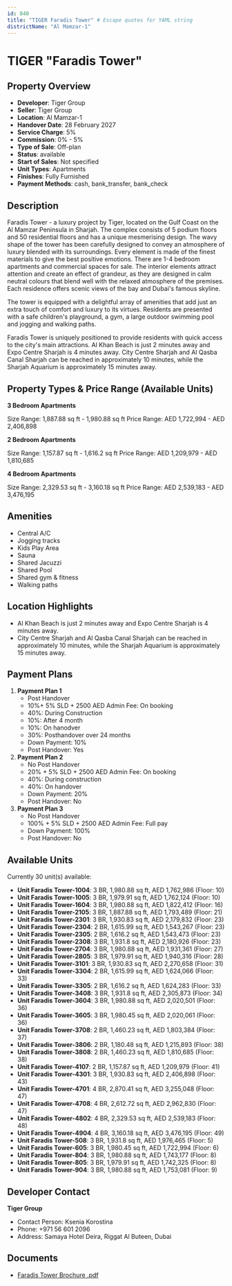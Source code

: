 ```yaml
---
id: 840
title: "TIGER Faradis Tower" # Escape quotes for YAML string
districtName: "Al Mamzar-1"
---
```


# TIGER "Faradis Tower"

## Property Overview
- **Developer**: Tiger Group
- **Seller**: Tiger Group
- **Location**: Al Mamzar-1
- **Handover Date**: 28 February 2027
- **Service Charge**: 5%
- **Commission**: 0% - 5%
- **Type of Sale**: Off-plan
- **Status**: available
- **Start of Sales**: Not specified
- **Unit Types**: Apartments
- **Finishes**: Fully Furnished
- **Payment Methods**: cash, bank_transfer, bank_check

## Description
Faradis Tower - a luxury project by Tiger, located on the Gulf Coast on the Al Mamzar Peninsula in Sharjah. The complex consists of 5 podium floors and 50 residential floors and has a unique mesmerising design. The wavy shape of the tower has been carefully designed to convey an atmosphere of luxury blended with its surroundings. Every element is made of the finest materials to give the best positive emotions. There are 1-4 bedroom apartments and commercial spaces for sale. The interior elements attract attention and create an effect of grandeur, as they are designed in calm neutral colours that blend well with the relaxed atmosphere of the premises. Each residence offers scenic views of the bay and Dubai's famous skyline.

The tower is equipped with a delightful array of amenities that add just an extra touch of comfort and luxury to its virtues. Residents are presented with a safe children's playground, a gym, a large outdoor swimming pool and jogging and walking paths.

Faradis Tower is uniquely positioned to provide residents with quick access to the city's main attractions. Al Khan Beach is just 2 minutes away and Expo Centre Sharjah is 4 minutes away. City Centre Sharjah and Al Qasba Canal Sharjah can be reached in approximately 10 minutes, while the Sharjah Aquarium is approximately 15 minutes away.

## Property Types & Price Range (Available Units)
**3 Bedroom Apartments**

Size Range: 1,887.88 sq ft - 1,980.88 sq ft
Price Range: AED 1,722,994 - AED 2,406,898

**2 Bedroom Apartments**

Size Range: 1,157.87 sq ft - 1,616.2 sq ft
Price Range: AED 1,209,979 - AED 1,810,685

**4 Bedroom Apartments**

Size Range: 2,329.53 sq ft - 3,160.18 sq ft
Price Range: AED 2,539,183 - AED 3,476,195

## Amenities
- Central A/C
- Jogging tracks
- Kids Play Area
- Sauna
- Shared Jacuzzi
- Shared Pool
- Shared gym & fitness
- Walking paths

## Location Highlights
- Al Khan Beach is just 2 minutes away and Expo Centre Sharjah is 4 minutes away.
- City Centre Sharjah and Al Qasba Canal Sharjah can be reached in approximately 10 minutes, while the Sharjah Aquarium is approximately 15 minutes away.

## Payment Plans
1. **Payment Plan 1**
   - Post Handover
   - 10%+ 5% SLD + 2500 AED Admin Fee: On booking
   - 40%: During Construction
   - 10%: After 4 month
   - 10%: On hanodver
   - 30%: Posthandover over 24 months
   - Down Payment: 10%
   - Post Handover: Yes
2. **Payment Plan 2**
   - No Post Handover
   - 20% + 5% SLD + 2500 AED Admin Fee: On booking
   - 40%: During construction
   - 40%: On handover
   - Down Payment: 20%
   - Post Handover: No
3. **Payment Plan 3**
   - No Post Handover
   - 100% + 5% SLD + 2500 AED Admin Fee: Full pay
   - Down Payment: 100%
   - Post Handover: No

## Available Units
Currently 30 unit(s) available:
- **Unit Faradis Tower-1004**: 3 BR, 1,980.88 sq ft, AED 1,762,986 (Floor: 10)
- **Unit Faradis Tower-1005**: 3 BR, 1,979.91 sq ft, AED 1,762,124 (Floor: 10)
- **Unit Faradis Tower-1604**: 3 BR, 1,980.88 sq ft, AED 1,822,412 (Floor: 16)
- **Unit Faradis Tower-2105**: 3 BR, 1,887.88 sq ft, AED 1,793,489 (Floor: 21)
- **Unit Faradis Tower-2301**: 3 BR, 1,930.83 sq ft, AED 2,179,832 (Floor: 23)
- **Unit Faradis Tower-2304**: 2 BR, 1,615.99 sq ft, AED 1,543,267 (Floor: 23)
- **Unit Faradis Tower-2305**: 2 BR, 1,616.2 sq ft, AED 1,543,473 (Floor: 23)
- **Unit Faradis Tower-2308**: 3 BR, 1,931.8 sq ft, AED 2,180,926 (Floor: 23)
- **Unit Faradis Tower-2704**: 3 BR, 1,980.88 sq ft, AED 1,931,361 (Floor: 27)
- **Unit Faradis Tower-2805**: 3 BR, 1,979.91 sq ft, AED 1,940,316 (Floor: 28)
- **Unit Faradis Tower-3101**: 3 BR, 1,930.83 sq ft, AED 2,270,658 (Floor: 31)
- **Unit Faradis Tower-3304**: 2 BR, 1,615.99 sq ft, AED 1,624,066 (Floor: 33)
- **Unit Faradis Tower-3305**: 2 BR, 1,616.2 sq ft, AED 1,624,283 (Floor: 33)
- **Unit Faradis Tower-3408**: 3 BR, 1,931.8 sq ft, AED 2,305,873 (Floor: 34)
- **Unit Faradis Tower-3604**: 3 BR, 1,980.88 sq ft, AED 2,020,501 (Floor: 36)
- **Unit Faradis Tower-3605**: 3 BR, 1,980.45 sq ft, AED 2,020,061 (Floor: 36)
- **Unit Faradis Tower-3708**: 2 BR, 1,460.23 sq ft, AED 1,803,384 (Floor: 37)
- **Unit Faradis Tower-3806**: 2 BR, 1,180.48 sq ft, AED 1,215,893 (Floor: 38)
- **Unit Faradis Tower-3808**: 2 BR, 1,460.23 sq ft, AED 1,810,685 (Floor: 38)
- **Unit Faradis Tower-4107**: 2 BR, 1,157.87 sq ft, AED 1,209,979 (Floor: 41)
- **Unit Faradis Tower-4301**: 3 BR, 1,930.83 sq ft, AED 2,406,898 (Floor: 43)
- **Unit Faradis Tower-4701**: 4 BR, 2,870.41 sq ft, AED 3,255,048 (Floor: 47)
- **Unit Faradis Tower-4708**: 4 BR, 2,612.72 sq ft, AED 2,962,830 (Floor: 47)
- **Unit Faradis Tower-4802**: 4 BR, 2,329.53 sq ft, AED 2,539,183 (Floor: 48)
- **Unit Faradis Tower-4904**: 4 BR, 3,160.18 sq ft, AED 3,476,195 (Floor: 49)
- **Unit Faradis Tower-508**: 3 BR, 1,931.8 sq ft, AED 1,976,465 (Floor: 5)
- **Unit Faradis Tower-605**: 3 BR, 1,980.45 sq ft, AED 1,722,994 (Floor: 6)
- **Unit Faradis Tower-804**: 3 BR, 1,980.88 sq ft, AED 1,743,177 (Floor: 8)
- **Unit Faradis Tower-805**: 3 BR, 1,979.91 sq ft, AED 1,742,325 (Floor: 8)
- **Unit Faradis Tower-904**: 3 BR, 1,980.88 sq ft, AED 1,753,081 (Floor: 9)

## Developer Contact
**Tiger Group**
- Contact Person: Ksenia Korostina
- Phone: +971 56 601 2096
- Address: Samaya Hotel Deira, Riggat Al Buteen, Dubai

## Documents
- [Faradis Tower Brochure .pdf](https://cdn.geniemap.net/2024/02/19/UqP5VjKzvNXLWntD5DnsDIoRKdM9QRQWwhIAC7v0.pdf)
